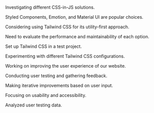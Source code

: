 Investigating different CSS-in-JS solutions.

Styled Components, Emotion, and Material UI are popular choices.

Considering using Tailwind CSS for its utility-first approach.

Need to evaluate the performance and maintainability of each option.

Set up Tailwind CSS in a test project.

Experimenting with different Tailwind CSS configurations.

Working on improving the user experience of our website.

Conducting user testing and gathering feedback.

Making iterative improvements based on user input.

Focusing on usability and accessibility.

Analyzed user testing data.